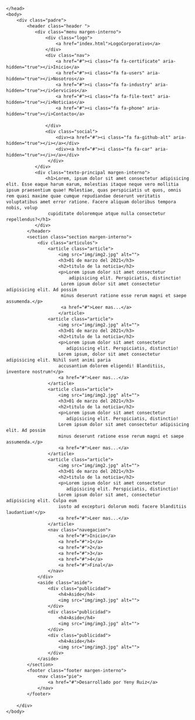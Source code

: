 <!DOCTYPE html>
<html lang="es">
    <head>
        <meta charset="UTF-8">
        <title>Flexbox prácticas (2)</title>
        <meta name="viewport" content="width=device-width, user-scalable=no, initial-scale=1.0,
        maximum-scale=1.0, minimum-scale=1.0">
        <link rel="stylesheet" href="css/font-awesome.min.css">
        <link href = "https://fonts.googleapis.com/css2? family = Akaya + Telivigala & display = swap" rel = "hoja de estilo">
        <link rel="stylesheet" href="styles.css">
      
    </head>
    <body>
        <div class="padre">
            <header class="header ">
               <div class="menu margen-interno">
                   <div class="logo">
                       <a href="index.html">LogoCorporativo</a>
                   </div>
                   <div class="nav">
                       <a href="#"><i class="fa fa-certificate" aria-hidden="true"></i>Inicio</a>
                       <a href="#"><i class="fa fa-users" aria-hidden="true"></i>Nosotros</a>
                       <a href="#"><i class="fa fa-industry" aria-hidden="true"></i>Servicios</a>
                       <a href="#"><i class="fa fa-file-text" aria-hidden="true"></i>Noticias</a>
                       <a href="#"><i class="fa fa-phone" aria-hidden="true"></i>Contacto</a>
                      
                   </div>
                   <div class="social">
                       <div><a href="#"><i class="fa fa-github-alt" aria-hidden="true"></i></a></div>
                       <div><a href="#"><i class="fa fa-car" aria-hidden="true"></i></a></div>
                    </div>
               </div>
               <div class="texto-principal margen-interno">
                   <h1>Lorem, ipsum dolor sit amet consectetur adipisicing elit. Esse eaque harum earum, molestias itaque neque vero mollitia ipsum praesentium quae! Molestiae, quas perspiciatis ut quos, omnis rem quasi maxime quae cumque repudiandae deserunt veritatis voluptatibus amet error ratione. Facere aliquam doloribus tempora nobis, volup
                    cupiditate doloremque atque nulla consectetur repellendus?</h1>
               </div>
            </header>
            <section class="section margen-interno">
                <div class="articulos">
                    <article class="article">
                        <img src="img/img2.jpg" alt="">
                        <h3>01 de marzo del 2021</h3>
                        <h2>titulo de la noticia</h2>
                        <p>Lorem ipsum dolor sit amet consectetur
                            adipisicing elit. Perspiciatis, distinctio!
                         Lorem ipsum dolor sit amet consectetur adipisicing elit. Ad possim
                         minus deserunt ratione esse rerum magni et saepe assumenda.</p>
                         <a href="#">Leer mas...</a>
                        </article>
                    <article class="article">
                        <img src="img/img2.jpg" alt="">
                        <h3>01 de marzo del 2021</h3>
                        <h2>titulo de la noticia</h2>
                        <p>Lorem ipsum dolor sit amet consectetur
                           adipisicing elit. Perspiciatis, distinctio!
                        Lorem ipsum, dolor sit amet consectetur adipisicing elit. Nihil sunt animi paria
                        accusantium dolorem eligendi! Blanditiis, inventore nostrum!</p>
                        <a href="#">Leer mas...</a>
                    </article>
                    <article class="article">
                        <img src="img/img2.jpg" alt="">
                        <h3>01 de marzo del 2021</h3>
                        <h2>titulo de la noticia</h2>
                        <p>Lorem ipsum dolor sit amet consectetur
                           adipisicing elit. Perspiciatis, distinctio!
                        Lorem ipsum dolor sit amet consectetur adipisicing elit. Ad possim
                        minus deserunt ratione esse rerum magni et saepe assumenda.</p>
                        <a href="#">Leer mas...</a>
                    </article>
                    <article class="article">
                        <img src="img/img2.jpg" alt="">
                        <h3>01 de marzo del 2021</h3>
                        <h2>titulo de la noticia</h2>
                        <p>Lorem ipsum dolor sit amet consectetur
                           adipisicing elit. Perspiciatis, distinctio!
                        Lorem ipsum dolor sit amet, consectetur adipisicing elit. Culpa eum
                        iusto ad excepturi dolorum modi facere blanditiis laudantium!</p>
                        <a href="#">Leer mas...</a>
                    </article>
                    <nav class="navegacion">
                        <a href="#">Inicio</a>
                        <a href="#">1</a>
                        <a href="#">2</a>
                        <a href="#">3</a>
                        <a href="#">4</a>
                        <a href="#">Final</a>
                    </nav>
                </div>
                <aside class="aside">
                    <div class="publicidad">
                        <h4>Aside</h4>
                        <img src="img/img3.jpg" alt="">
                    </div>
                    <div class="publicidad">
                        <h4>Aside</h4>
                        <img src="img/img3.jpg" alt="">
                    </div>
                    <div class="publicidad">
                        <h4>Aside</h4>
                        <img src="img/img3.jpg" alt="">
                    </div>
                </aside>
            </section>
            <footer class="footer margen-interno">
                <nav class="pie">
                    <a href="#">Desarrollado por Yeny Ruiz</a>
                </nav>
            </footer>

        </div>
    </body>

</html>
